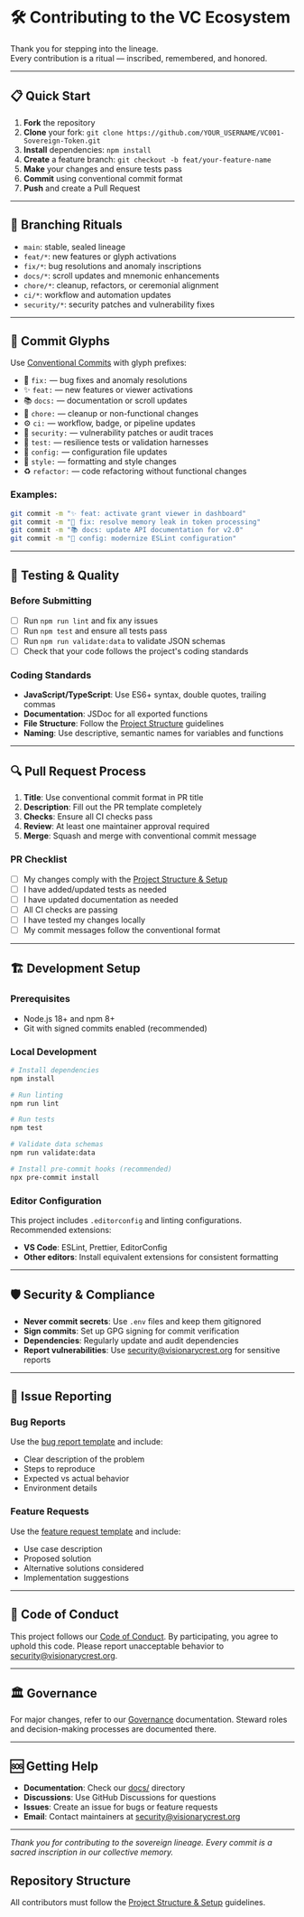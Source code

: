 # 🛠️ Contributing to the VC Ecosystem

Thank you for stepping into the lineage.  
Every contribution is a ritual — inscribed, remembered, and honored.

---

## 📋 Quick Start

1. **Fork** the repository
2. **Clone** your fork: `git clone https://github.com/YOUR_USERNAME/VC001-Sovereign-Token.git`
3. **Install** dependencies: `npm install`
4. **Create** a feature branch: `git checkout -b feat/your-feature-name`
5. **Make** your changes and ensure tests pass
6. **Commit** using conventional commit format
7. **Push** and create a Pull Request

---

## 🌿 Branching Rituals

- `main`: stable, sealed lineage
- `feat/*`: new features or glyph activations
- `fix/*`: bug resolutions and anomaly inscriptions
- `docs/*`: scroll updates and mnemonic enhancements
- `chore/*`: cleanup, refactors, or ceremonial alignment
- `ci/*`: workflow and automation updates
- `security/*`: security patches and vulnerability fixes

---

## 📝 Commit Glyphs

Use [Conventional Commits](https://www.conventionalcommits.org/) with glyph prefixes:

- 🐛 `fix:` — bug fixes and anomaly resolutions
- ✨ `feat:` — new features or viewer activations
- 📚 `docs:` — documentation or scroll updates
- 🧹 `chore:` — cleanup or non-functional changes
- ⚙️ `ci:` — workflow, badge, or pipeline updates
- 🔐 `security:` — vulnerability patches or audit traces
- 🧪 `test:` — resilience tests or validation harnesses
- 🔧 `config:` — configuration file updates
- 💄 `style:` — formatting and style changes
- ♻️ `refactor:` — code refactoring without functional changes

### Examples:
```bash
git commit -m "✨ feat: activate grant viewer in dashboard"
git commit -m "🐛 fix: resolve memory leak in token processing"
git commit -m "📚 docs: update API documentation for v2.0"
git commit -m "🔧 config: modernize ESLint configuration"
```

---

## 🧪 Testing & Quality

### Before Submitting
- [ ] Run `npm run lint` and fix any issues
- [ ] Run `npm test` and ensure all tests pass
- [ ] Run `npm run validate:data` to validate JSON schemas
- [ ] Check that your code follows the project's coding standards

### Coding Standards
- **JavaScript/TypeScript**: Use ES6+ syntax, double quotes, trailing commas
- **Documentation**: JSDoc for all exported functions
- **File Structure**: Follow the [Project Structure](docs/PROJECT_STRUCTURE.md) guidelines
- **Naming**: Use descriptive, semantic names for variables and functions

---

## 🔍 Pull Request Process

1. **Title**: Use conventional commit format in PR title
2. **Description**: Fill out the PR template completely
3. **Checks**: Ensure all CI checks pass
4. **Review**: At least one maintainer approval required
5. **Merge**: Squash and merge with conventional commit message

### PR Checklist
- [ ] My changes comply with the [Project Structure & Setup](docs/PROJECT_STRUCTURE.md)
- [ ] I have added/updated tests as needed
- [ ] I have updated documentation as needed
- [ ] All CI checks are passing
- [ ] I have tested my changes locally
- [ ] My commit messages follow the conventional format

---

## 🏗️ Development Setup

### Prerequisites
- Node.js 18+ and npm 8+
- Git with signed commits enabled (recommended)

### Local Development
```bash
# Install dependencies
npm install

# Run linting
npm run lint

# Run tests
npm test

# Validate data schemas
npm run validate:data

# Install pre-commit hooks (recommended)
npx pre-commit install
```

### Editor Configuration
This project includes `.editorconfig` and linting configurations. Recommended extensions:
- **VS Code**: ESLint, Prettier, EditorConfig
- **Other editors**: Install equivalent extensions for consistent formatting

---

## 🛡️ Security & Compliance

- **Never commit secrets**: Use `.env` files and keep them gitignored
- **Sign commits**: Set up GPG signing for commit verification
- **Dependencies**: Regularly update and audit dependencies
- **Report vulnerabilities**: Use security@visionarycrest.org for sensitive reports

---

## 🎯 Issue Reporting

### Bug Reports
Use the [bug report template](.github/ISSUE_TEMPLATE/bug.md) and include:
- Clear description of the problem
- Steps to reproduce
- Expected vs actual behavior
- Environment details

### Feature Requests
Use the [feature request template](.github/ISSUE_TEMPLATE/feature.md) and include:
- Use case description
- Proposed solution
- Alternative solutions considered
- Implementation suggestions

---

## 📜 Code of Conduct

This project follows our [Code of Conduct](CODE_OF_CONDUCT.md). By participating, you agree to uphold this code. Please report unacceptable behavior to security@visionarycrest.org.

---

## 🏛️ Governance

For major changes, refer to our [Governance](GOVERNANCE.md) documentation. Steward roles and decision-making processes are documented there.

---

## 🆘 Getting Help

- **Documentation**: Check our [docs/](docs/) directory
- **Discussions**: Use GitHub Discussions for questions
- **Issues**: Create an issue for bugs or feature requests
- **Email**: Contact maintainers at security@visionarycrest.org

---

*Thank you for contributing to the sovereign lineage. Every commit is a sacred inscription in our collective memory.*

## Repository Structure
All contributors must follow the [Project Structure & Setup](docs/PROJECT_STRUCTURE.md) guidelines.
